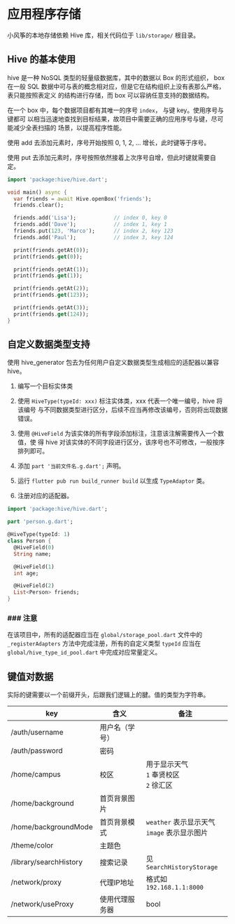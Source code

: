# 应用程序存储

小风筝的本地存储依赖 Hive 库，相关代码位于 `lib/storage/` 根目录。

## Hive 的基本使用

hive 是一种 NoSQL 类型的轻量级数据库，其中的数据以 Box 的形式组织， box 在一般
SQL 数据中可与表的概念相对应，但是它在结构组织上没有表那么严格，表只能按照表定义
的结构进行存储，而 box 可以容纳任意支持的数据结构。

在一个 box 中，每个数据项目都有其唯一的序号 `index`， 与键 key。使用序号与键都可
以相当迅速地查找到目标结果，故项目中需要正确的应用序号与键，尽可能减少全表扫描的
场景，以提高程序性能。

使用 add 去添加元素时，序号开始按照 0, 1, 2, ... 增长，此时键等于序号。

使用 put 去添加元素时，序号按照依然接着上次序号自增，但此时键就需要自定。

``` dart
import 'package:hive/hive.dart';

void main() async {
  var friends = await Hive.openBox('friends');
  friends.clear();

  friends.add('Lisa');            // index 0, key 0
  friends.add('Dave');            // index 1, key 1
  friends.put(123, 'Marco');      // index 2, key 123
  friends.add('Paul');            // index 3, key 124

  print(friends.getAt(0));
  print(friends.get(0));

  print(friends.getAt(1));
  print(friends.get(1));

  print(friends.getAt(2));
  print(friends.get(123));

  print(friends.getAt(3));
  print(friends.get(124));
}
```

## 自定义数据类型支持

使用 hive_generator 包去为任何用户自定义数据类型生成相应的适配器以兼容 hive。

1. 编写一个目标实体类

2. 使用 `HiveType(typeId: xxx)` 标注实体类，xxx 代表一个唯一编号，hive 将该编号
   与不同数据类型进行区分，后续不应当再修改该编号，否则将出现数据错误。

3. 使用 `@HiveField` 为该实体的所有字段添加标注，注意该注解需要传入一个数值，使
   得 hive 对该实体的不同字段进行区分，该序号也不可修改，一般按序排列即可。

4. 添加 `part '当前文件名.g.dart';` 声明。

5. 运行 `flutter pub run build_runner build` 以生成 `TypeAdaptor` 类。

6. 注册对应的适配器。

``` dart
import 'package:hive/hive.dart';

part 'person.g.dart';

@HiveType(typeId: 1)
class Person {
  @HiveField(0)
  String name;

  @HiveField(1)
  int age;

  @HiveField(2)
  List<Person> friends;
}

```

### ### 注意

在该项目中，所有的适配器应当在 `global/storage_pool.dart` 文件中的
`_registerAdapters` 方法中完成注册，所有的自定义类型 `typeId` 应当在
`global/hive_type_id_pool.dart` 中完成对应常量定义。

## 键值对数据

实际的键需要以一个前缀开头，后跟我们逻辑上的腱。值的类型为字符串。

| key                    | 含义           | 备注                                           |
| ---------------------- | -------------- | ---------------------------------------------- |
| /auth/username         | 用户名（学号） |                                                |
| /auth/password         | 密码           |                                                |
| /home/campus           | 校区           | 用于显示天气<br>`1` 奉贤校区<br>`2` 徐汇区     |
| /home/background       | 首页背景图片   |                                                |
| /home/backgroundMode   | 首页背景模式   | `weather` 表示显示天气<br>`image` 表示显示图片 |
| /theme/color           | 主题色         |                                                |
| /library/searchHistory | 搜索记录       | 见 `SearchHistoryStorage`                      |
| /network/proxy         | 代理IP地址     | 格式如 `192.168.1.1:8000`                      |
| /network/useProxy      | 使用代理服务器 | bool                                           |

